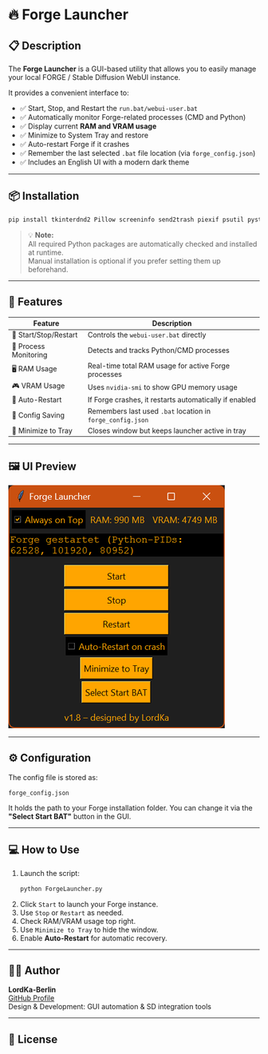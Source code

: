 # 🔥 Forge Launcher


## 📋 Description

The **Forge Launcher** is a GUI-based utility that allows you to easily manage your local FORGE / Stable Diffusion WebUI instance.

It provides a convenient interface to:

- ✅ Start, Stop, and Restart the `run.bat/webui-user.bat`
- ✅ Automatically monitor Forge-related processes (CMD and Python)
- ✅ Display current **RAM and VRAM usage**
- ✅ Minimize to System Tray and restore
- ✅ Auto-restart Forge if it crashes
- ✅ Remember the last selected `.bat` file location (via `forge_config.json`)
- ✅ Includes an English UI with a modern dark theme

---

## 📦 Installation

```bash
pip install tkinterdnd2 Pillow screeninfo send2trash piexif psutil pystray
```

> 💡 **Note:**  
> All required Python packages are automatically checked and installed at runtime.  
> Manual installation is optional if you prefer setting them up beforehand.

---

## 🚀 Features

| Feature | Description |
|--------|-------------|
| 🔁 Start/Stop/Restart | Controls the `webui-user.bat` directly |
| 🧠 Process Monitoring | Detects and tracks Python/CMD processes |
| 🖥 RAM Usage | Real-time total RAM usage for active Forge processes |
| 🎮 VRAM Usage | Uses `nvidia-smi` to show GPU memory usage |
| 🔄 Auto-Restart | If Forge crashes, it restarts automatically if enabled |
| 🧰 Config Saving | Remembers last used `.bat` location in `forge_config.json` |
| 🧳 Minimize to Tray | Closes window but keeps launcher active in tray |

---

## 🖼 UI Preview

![ForgeLauncher GUI](screenshots/mainscreen.png)

---

## ⚙ Configuration

The config file is stored as:

```
forge_config.json
```

It holds the path to your Forge installation folder. You can change it via the **"Select Start BAT"** button in the GUI.

---

## 💻 How to Use

1. Launch the script:  
   ```bash
   python ForgeLauncher.py
   ```
2. Click `Start` to launch your Forge instance.
3. Use `Stop` or `Restart` as needed.
4. Check RAM/VRAM usage top right.
5. Use `Minimize to Tray` to hide the window.
6. Enable **Auto-Restart** for automatic recovery.

---

## 🧑‍💻 Author

**LordKa-Berlin**  
[GitHub Profile](https://github.com/LordKa-Berlin)  
Design & Development: GUI automation & SD integration tools

---

## 📜 License
